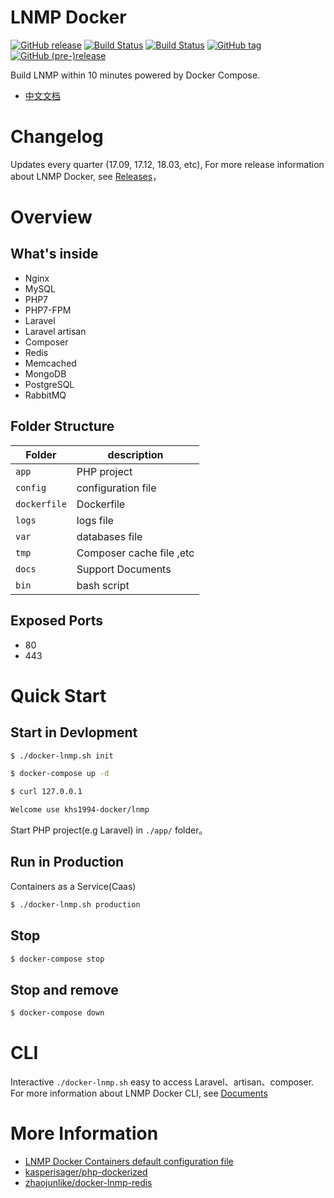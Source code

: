 # LNMP Docker

[![GitHub release](https://img.shields.io/github/release/khs1994-docker/lnmp.svg)]() [![Build Status](https://travis-ci.org/khs1994-docker/lnmp.svg?branch=master)](https://travis-ci.org/khs1994-docker/lnmp) [![Build Status](https://travis-ci.org/khs1994-docker/lnmp.svg?branch=dev)](https://travis-ci.org/khs1994-docker/lnmp) [![GitHub tag](https://img.shields.io/github/tag/khs1994-docker/lnmp.svg)]() [![GitHub (pre-)release](https://img.shields.io/github/release/khs1994-docker/lnmp/all.svg)]()

Build LNMP within 10 minutes powered by Docker Compose.

* [中文文档](README.cn.md)

# Changelog

Updates every quarter (17.09, 17.12, 18.03, etc), For more release information about LNMP Docker, see [Releases](https://github.com/khs1994-docker/lnmp/releases)，

# Overview

## What's inside

* Nginx
* MySQL
* PHP7
* PHP7-FPM
* Laravel
* Laravel artisan
* Composer
* Redis
* Memcached
* MongoDB
* PostgreSQL
* RabbitMQ

## Folder Structure

|Folder|description|
|--|--|
|`app`         |PHP project       |
|`config`      |configuration file|               
|`dockerfile`  |Dockerfile        |
|`logs`        |logs file         |
|`var`         |databases file    |
|`tmp`         |Composer cache file ,etc |
|`docs`        |Support Documents        |
|`bin`         |bash script              |

## Exposed Ports

* 80
* 443

# Quick Start

## Start in Devlopment

```bash
$ ./docker-lnmp.sh init

$ docker-compose up -d

$ curl 127.0.0.1

Welcome use khs1994-docker/lnmp

```

Start PHP project(e.g Laravel) in `./app/` folder。

## Run in Production

Containers as a Service(Caas)

```bash
$ ./docker-lnmp.sh production
```

## Stop

```bash
$ docker-compose stop
```

## Stop and remove

```bash
$ docker-compose down
```

# CLI

Interactive `./docker-lnmp.sh` easy to access Laravel、artisan、composer. For more information about LNMP Docker CLI, see [Documents](docs/cli.md)

# More Information

* [LNMP Docker Containers default configuration file](https://github.com/khs1994-docker/lnmp-default-config)
* [kasperisager/php-dockerized](https://github.com/kasperisager/php-dockerized)
* [zhaojunlike/docker-lnmp-redis](https://github.com/zhaojunlike/docker-lnmp-redis)
